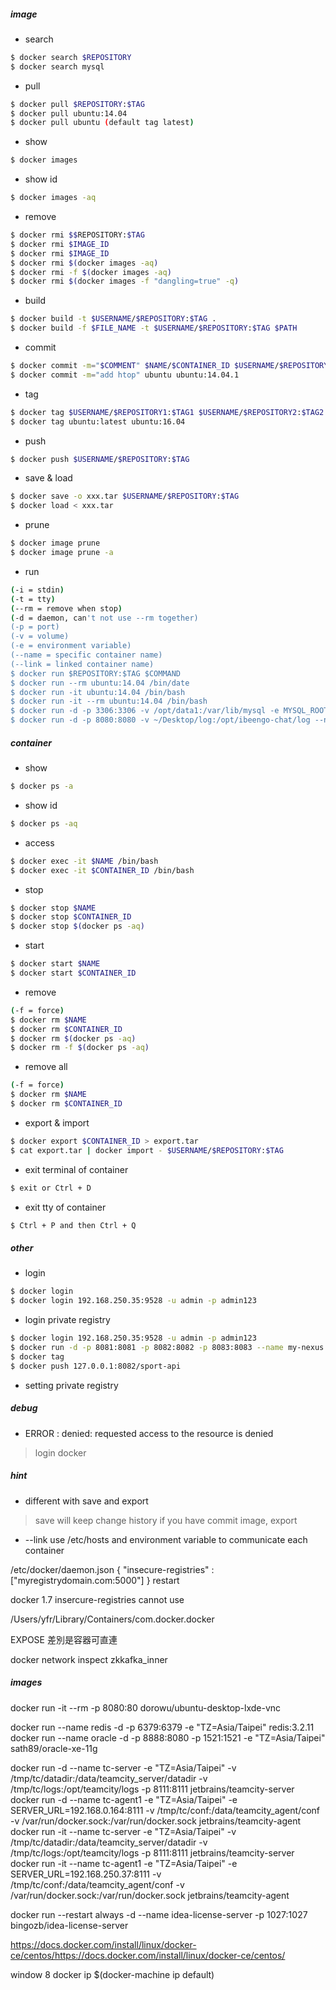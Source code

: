 ##### image
* search
```sh
$ docker search $REPOSITORY
$ docker search mysql
```

* pull
```sh
$ docker pull $REPOSITORY:$TAG
$ docker pull ubuntu:14.04
$ docker pull ubuntu (default tag latest)
```

* show
```sh
$ docker images
```

* show id
```sh
$ docker images -aq
```

* remove
```sh
$ docker rmi $$REPOSITORY:$TAG
$ docker rmi $IMAGE_ID
$ docker rmi $IMAGE_ID
$ docker rmi $(docker images -aq)
$ docker rmi -f $(docker images -aq)
$ docker rmi $(docker images -f "dangling=true" -q)
```

* build
```sh
$ docker build -t $USERNAME/$REPOSITORY:$TAG .
$ docker build -f $FILE_NAME -t $USERNAME/$REPOSITORY:$TAG $PATH
```

* commit
```sh
$ docker commit -m="$COMMENT" $NAME/$CONTAINER_ID $USERNAME/$REPOSITORY:$TAG
$ docker commit -m="add htop" ubuntu ubuntu:14.04.1
```

* tag
```sh
$ docker tag $USERNAME/$REPOSITORY1:$TAG1 $USERNAME/$REPOSITORY2:$TAG2
$ docker tag ubuntu:latest ubuntu:16.04
```

* push
```sh
$ docker push $USERNAME/$REPOSITORY:$TAG
```

* save & load
```sh
$ docker save -o xxx.tar $USERNAME/$REPOSITORY:$TAG
$ docker load < xxx.tar
```

* prune
```sh
$ docker image prune
$ docker image prune -a
```

* run
```sh
(-i = stdin) 
(-t = tty) 
(--rm = remove when stop) 
(-d = daemon, can't not use --rm together) 
(-p = port)
(-v = volume) 
(-e = environment variable) 
(--name = specific container name)
(--link = linked container name)
$ docker run $REPOSITORY:$TAG $COMMAND
$ docker run --rm ubuntu:14.04 /bin/date
$ docker run -it ubuntu:14.04 /bin/bash
$ docker run -it --rm ubuntu:14.04 /bin/bash
$ docker run -d -p 3306:3306 -v /opt/data1:/var/lib/mysql -e MYSQL_ROOT_PASSWORD=root --name=mysql mysql:5.7.16
$ docker run -d -p 8080:8080 -v ~/Desktop/log:/opt/ibeengo-chat/log --name=chat --link mysql ibeengo-chat:1.4.0
```

##### container
* show
```sh
$ docker ps -a
```

* show id
```sh
$ docker ps -aq
```

* access
```sh
$ docker exec -it $NAME /bin/bash
$ docker exec -it $CONTAINER_ID /bin/bash
```

* stop
```sh
$ docker stop $NAME
$ docker stop $CONTAINER_ID
$ docker stop $(docker ps -aq)
```

* start
```sh
$ docker start $NAME
$ docker start $CONTAINER_ID
```

* remove
```sh
(-f = force)
$ docker rm $NAME
$ docker rm $CONTAINER_ID
$ docker rm $(docker ps -aq)
$ docker rm -f $(docker ps -aq)
```

* remove all
```sh
(-f = force)
$ docker rm $NAME
$ docker rm $CONTAINER_ID
```

* export & import
```sh
$ docker export $CONTAINER_ID > export.tar
$ cat export.tar | docker import - $USERNAME/$REPOSITORY:$TAG
```

* exit terminal of container
```sh
$ exit or Ctrl + D
```

* exit tty of container
```sh
$ Ctrl + P and then Ctrl + Q
```

##### other
* login
```sh
$ docker login
$ docker login 192.168.250.35:9528 -u admin -p admin123
```
* login private registry
```sh
$ docker login 192.168.250.35:9528 -u admin -p admin123
$ docker run -d -p 8081:8081 -p 8082:8082 -p 8083:8083 --name my-nexus sonatype/nexus3:latest
$ docker tag 
$ docker push 127.0.0.1:8082/sport-api
```

* setting private registry

##### debug
* ERROR : denied: requested access to the resource is denied
> login docker

##### hint
* different with save and export
> save will keep change history if you have commit image, export 

* --link use /etc/hosts and environment variable to communicate each container

/etc/docker/daemon.json
{
  "insecure-registries" : ["myregistrydomain.com:5000"]
}
restart

docker 1.7 insercure-registries cannot use

/Users/yfr/Library/Containers/com.docker.docker

EXPOSE 差別是容器可直連

docker network inspect zkkafka_inner

##### images
docker run -it --rm -p 8080:80 dorowu/ubuntu-desktop-lxde-vnc

docker run --name redis -d -p 6379:6379 -e "TZ=Asia/Taipei" redis:3.2.11
docker run --name oracle -d -p 8888:8080 -p 1521:1521 -e "TZ=Asia/Taipei" sath89/oracle-xe-11g

docker run -d --name tc-server -e "TZ=Asia/Taipei" -v /tmp/tc/datadir:/data/teamcity_server/datadir -v /tmp/tc/logs:/opt/teamcity/logs -p 8111:8111 jetbrains/teamcity-server
docker run -d --name tc-agent1 -e "TZ=Asia/Taipei" -e SERVER_URL=192.168.0.164:8111 -v /tmp/tc/conf:/data/teamcity_agent/conf -v /var/run/docker.sock:/var/run/docker.sock jetbrains/teamcity-agent
docker run -it --name tc-server -e "TZ=Asia/Taipei" -v /tmp/tc/datadir:/data/teamcity_server/datadir -v /tmp/tc/logs:/opt/teamcity/logs -p 8111:8111 jetbrains/teamcity-server
docker run -it --name tc-agent1 -e "TZ=Asia/Taipei" -e SERVER_URL=192.168.250.37:8111 -v /tmp/tc/conf:/data/teamcity_agent/conf -v /var/run/docker.sock:/var/run/docker.sock jetbrains/teamcity-agent

docker run --restart always -d --name idea-license-server -p 1027:1027 bingozb/idea-license-server

https://docs.docker.com/install/linux/docker-ce/centos/https://docs.docker.com/install/linux/docker-ce/centos/

window 8 docker ip $(docker-machine ip default)